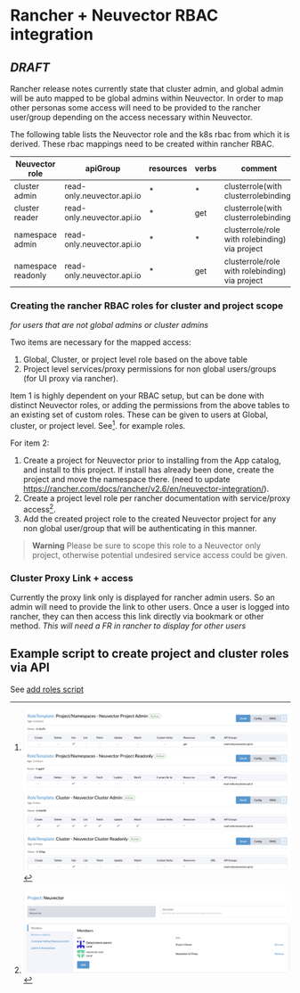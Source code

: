 # Rancher + Neuvector RBAC integration
## _DRAFT_

Rancher release notes currently state that cluster admin, and global admin will be auto mapped to be global admins within Neuvector. In order to map other personas some access will need to be provided to the rancher user/group depending on the access necessary within Neuvector.

The following table lists the Neuvector role and the k8s rbac from which it is derived. These rbac mappings need to be created within rancher RBAC.

|Neuvector role|apiGroup |resources|verbs|comment|
|-----|-----|-----|-----|-----|
cluster admin|read-only.neuvector.api.io|*|*| clusterrole(with clusterrolebinding)|
cluster reader|read-only.neuvector.api.io|*|get| clusterrole(with clusterrolebinding)|
namespace admin|read-only.neuvector.api.io|*|*| clusterrole/role with rolebinding) via project|
namespace readonly|read-only.neuvector.api.io|*|get| clusterrole/role with rolebinding) via project|

### Creating the rancher RBAC roles for cluster and project scope
_for users that are not global admins or cluster admins_

Two items are necessary for the mapped access:
1. Global, Cluster, or project level role based on the above table
2. Project level services/proxy permissions for non global users/groups (for UI proxy via rancher).

Item 1 is highly dependent on your RBAC setup, but can be done with distinct Neuvector roles, or adding the permissions from the above tables to an existing set of custom roles. These can be given to users at Global, cluster, or project level. See[^1]. for example roles.

For item 2:
1. Create a project for Neuvector prior to installing from the App catalog, and install to this project. If install has already been done, create the project and move the namespace there. (need to update https://rancher.com/docs/rancher/v2.6/en/neuvector-integration/).
2. Create a project level role per rancher documentation with service/proxy access[^2]. 
3. Add the created project role to the created Neuvector project for any non global user/group that will be authenticating in this manner.
   
> **Warning**
> Please be sure to scope this role to a Neuvector only project, otherwise potential undesired service access could be given.

### Cluster Proxy Link + access
Currently the proxy link only is displayed for rancher admin users. So an admin will need to provide the link to other users. Once a user is logged into rancher, they can then access this link directly via bookmark or other method. _This will need a FR in rancher to display for other users_

## Example script to create project and cluster roles via API
See [add roles script](bin/add.sh)

[^1]: ![Project Admin](images/project_admin_role.png)
  ![Project Read-Only](images/project_readonly_role.png)
  ![Cluster Admin](images/cluster_admin_role.png)
  ![Cluster Read-Only](images/cluster_readonly_role.png)
  
[^2]: ![Neuvector Project UI](images/project_ui_role.png)
